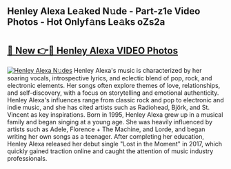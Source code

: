 ## Henley Alexa Le𝚊ked N𝚞de - Part-z1e Video Photos - Hot Onlyf𝚊ns Le𝚊ks oZs2a

# <h2><a href="http://ab73310.deff.icu/?id=Henley+Alexa">🔗 New 👉🔴 Henley Alexa VIDEO Photos</a></h2>

[![Henley Alexa N𝚞des](https://i.imgur.com/rIISA9y.gif)](http://ab73310.deff.icu/?id=Henley+Alexa)
Henley Alexa's music is characterized by her soaring vocals, introspective lyrics, and eclectic blend of pop, rock, and electronic elements. Her songs often explore themes of love, relationships, and self-discovery, with a focus on storytelling and emotional authenticity. Henley Alexa's influences range from classic rock and pop to electronic and indie music, and she has cited artists such as Radiohead, Björk, and St. Vincent as key inspirations. Born in 1995, Henley Alexa grew up in a musical family and began singing at a young age. She was heavily influenced by artists such as Adele, Florence + The Machine, and Lorde, and began writing her own songs as a teenager. After completing her education, Henley Alexa released her debut single "Lost in the Moment" in 2017, which quickly gained traction online and caught the attention of music industry professionals.
